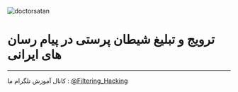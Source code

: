 ![doctorsatan](https://github.com/user-attachments/assets/5c921a40-ccab-4237-bd28-981f2117e223)
# ترویج و تبلیغ شیطان پرستی در پیام رسان های ایرانی 
--------------------
کانال آموزش تلگرام ما :
[@Filtering_Hacking](https://t.me/Filtering_Hacking)
